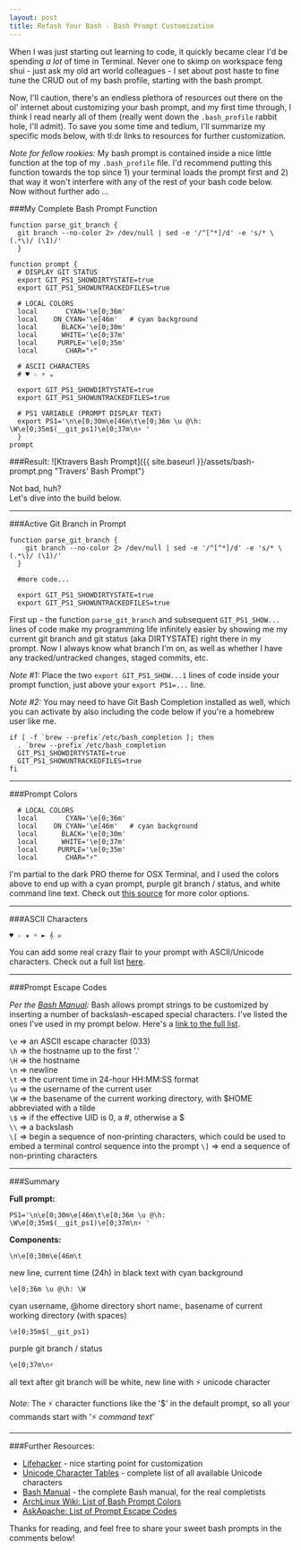 ```yaml
---
layout: post
title: Refash Your Bash - Bash Prompt Customization
---
```


When I was just starting out learning to code, it quickly became clear I'd be spending _a lot_ of time in Terminal. Never one to skimp on workspace feng shui - just ask my old art world colleagues - I set about post haste to fine tune the CRUD out of my bash profile, starting with the bash prompt. 

Now, I'll caution, there's an endless plethora of resources out there on the ol' internet about customizing your bash prompt, and my first time through, I think I read nearly all of them (really went down the `.bash_profile` rabbit hole, I'll admit). To save you some time and tedium, I'll summarize my specific mods below, with tl:dr links to resources for further customization. 

_Note for fellow rookies:_ My bash prompt is contained inside a nice little function at the top of my `.bash_profile` file. I'd recommend putting this function towards the top since 1) your terminal loads the prompt first and 2) that way it won't interfere with any of the rest of your bash code below. Now without further ado ...

###My Complete Bash Prompt Function

```shell
function parse_git_branch {
  git branch --no-color 2> /dev/null | sed -e '/^[^*]/d' -e 's/* \(.*\)/ (\1)/'
  }

function prompt {
  # DISPLAY GIT STATUS
  export GIT_PS1_SHOWDIRTYSTATE=true
  export GIT_PS1_SHOWUNTRACKEDFILES=true
  
  # LOCAL COLORS
  local       CYAN='\e[0;36m'
  local    ON_CYAN='\e[46m'   # cyan background
  local      BLACK='\e[0;30m'
  local      WHITE='\e[0;37m' 
  local     PURPLE='\e[0;35m'
  local       CHAR="⚡"
  
  # ASCII CHARACTERS
  # ♥ ☆ ⚡ ☕  
  
  export GIT_PS1_SHOWDIRTYSTATE=true
  export GIT_PS1_SHOWUNTRACKEDFILES=true

  # PS1 VARIABLE (PROMPT DISPLAY TEXT)
  export PS1='\n\e[0;30m\e[46m\t\e[0;36m \u @\h: \W\e[0;35m$(__git_ps1)\e[0;37m\n⚡ '
  }
prompt
```

###Result:
![Ktravers Bash Prompt]({{ site.baseurl }}/assets/bash-prompt.png "Travers' Bash Prompt")


Not bad, huh?  
Let's dive into the build below.

  
----
###Active Git Branch in Prompt

```shell
function parse_git_branch {
    git branch --no-color 2> /dev/null | sed -e '/^[^*]/d' -e 's/* \(.*\)/ (\1)/'
  }
  
  #more code...
  
  export GIT_PS1_SHOWDIRTYSTATE=true
  export GIT_PS1_SHOWUNTRACKEDFILES=true
```

First up - the function `parse_git_branch` and subsequent `GIT_PS1_SHOW...` lines of code make my programming life infinitely easier by showing me my current git branch and git status (aka DIRTYSTATE) right there in my prompt. Now I always know what branch I'm on, as well as whether I have any tracked/untracked changes, staged commits, etc. 

_Note #1:_ Place the two `export GIT_PS1_SHOW...1` lines of code inside your prompt function, just above your `export PS1=...` line. 

_Note #2:_ You may need to have Git Bash Completion installed as well, which you can activate by also including the code below if you're a homebrew user like me.

```shell
if [ -f `brew --prefix`/etc/bash_completion ]; then
  . `brew --prefix`/etc/bash_completion
  GIT_PS1_SHOWDIRTYSTATE=true
  GIT_PS1_SHOWUNTRACKEDFILES=true
fi
```

  
----
###Prompt Colors 

```shell 
  # LOCAL COLORS
  local       CYAN='\e[0;36m'
  local    ON_CYAN='\e[46m'   # cyan background
  local      BLACK='\e[0;30m'
  local      WHITE='\e[0;37m' 
  local     PURPLE='\e[0;35m'
  local       CHAR="⚡"
```

I'm partial to the dark PRO theme for OSX Terminal, and I used the colors above to end up with a cyan prompt, purple git branch / status, and white command line text. Check out [this source](https://wiki.archlinux.org/index.php/Color_Bash_Prompt#List_of_colors_for_prompt_and_Bash) for more color options.


  
----
###ASCII Characters

```
♥ ☆ ★ ☼ ► 𝄞 ☠ 
```

You can add some real crazy flair to your prompt with ASCII/Unicode characters. Check out a full list [here](http://unicode-table.com/en/).


  
----
###Prompt Escape Codes

_Per the [Bash Manual](http://www.gnu.org/software/bash/manual/bashref.html#Controlling-the-Prompt):_ Bash allows prompt strings to be customized by inserting a number of backslash-escaped special characters. I've listed the ones I've used in my prompt below. Here's a [link to the full list](http://www.gnu.org/software/bash/manual/bashref.html#Controlling-the-Prompt).

`\e`  =>  an ASCII escape character (033)  
`\h`  =>  the hostname up to the first '.'  
`\H`  =>  the hostname  
`\n`  =>  newline  
`\t`  =>  the current time in 24-hour HH:MM:SS format  
`\u`  =>  the username of the current user  
`\W`  =>  the basename of the current working directory, with $HOME abbreviated with a tilde  
`\$`  =>  if the effective UID is 0, a #, otherwise a $  
`\\`  =>  a backslash  
`\[`  =>  begin a sequence of non-printing characters, which could be used to embed a terminal control sequence into the prompt
`\]`  =>  end a sequence of non-printing characters  


  
----
###Summary


**Full prompt:**

```shell
PS1='\n\e[0;30m\e[46m\t\e[0;36m \u @\h: \W\e[0;35m$(__git_ps1)\e[0;37m\n⚡ '
```

**Components:**  

```shell
\n\e[0;30m\e[46m\t
```
new line, current time (24h) in black text with cyan background  

```shell
\e[0;36m \u @\h: \W
``` 
cyan username, @home directory short name:, basename of current working directory (with spaces)  

```shell
\e[0;35m$(__git_ps1)
``` 
purple git branch / status  

```shell
\e[0;37m\n⚡ 
```
all text after git branch will be white, new line with ⚡ unicode character  


_Note:_ The ⚡ character functions like the '$' in the default prompt, so all your commands start with '⚡ _command text_'


  
----
###Further Resources:

- [Lifehacker](http://lifehacker.com/202042/ask-lifehacker--how-do-i-customize-my-command-line-prompt) - nice starting point for customization
- [Unicode Character Tables](http://unicode-table.com/en/) - complete list of all available Unicode characters
- [Bash Manual](http://www.gnu.org/software/bash/manual/bashref.html) - the complete Bash manual, for the real completists
- [ArchLinux Wiki: List of Bash Prompt Colors](https://wiki.archlinux.org/index.php/Color_Bash_Prompt#List_of_colors_for_prompt_and_Bash)
- [AskApache: List of Prompt Escape Codes](http://www.askapache.com/linux/bash-power-prompt.html#Prompt_Escape_Codes)


Thanks for reading, and feel free to share your sweet bash prompts in the comments below!
  

